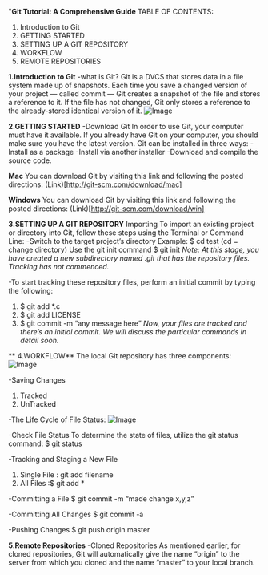 "**Git Tutorial: A Comprehensive Guide**
TABLE OF CONTENTS:
1. Introduction to Git
2. GETTING STARTED
3. SETTING UP A GIT REPOSITORY
4. WORKFLOW
5. REMOTE REPOSITORIES

**1.Introduction to Git**
-what is Git?
Git is a DVCS that stores data in a file system made up of snapshots. Each time you save a changed version of your project — called commit — Git creates a snapshot of the file and stores a reference to it. If the file has not changed, Git only stores a reference to the already-stored identical version of it.
![Image](https://blog.udemy.com/wp-content/uploads/2015/08/image066.png)

**2.GETTING STARTED**
-Download Git
In order to use Git, your computer must have it available. If you already have Git on your computer, you should make sure you have the latest version.
Git can be installed in three ways:
-Install as a package
-Install via another installer
-Download and compile the source code.

  **Mac**
You can download Git by visiting this link and following the posted directions:
(Link)[http://git-scm.com/download/mac]

   **Windows**
You can download Git by visiting this link and following the posted directions:
(Link)[http://git-scm.com/download/win]


**3.SETTING UP A GIT REPOSITORY**
Importing
To import an existing project or directory into Git, follow these steps using the Terminal or Command Line:
-Switch to the target project’s directory
Example:
$ cd test (cd = change directory)
Use the git init command
$ git init
*Note: At this stage, you have created a new subdirectory named .git that has the repository files. Tracking has not commenced.*

-To start tracking these repository files, perform an initial commit by typing the following:
1. $ git add *.c
2. $ git add LICENSE
3. $ git commit -m “any message here”
*Now, your files are tracked and there’s an initial commit. We will discuss the particular commands in detail soon.*

** 4.WORKFLOW**
The local Git repository has three components:
![Image](https://blog.udemy.com/wp-content/uploads/2015/08/image036.png)

-Saving Changes
1. Tracked
2. UnTracked

-The Life Cycle of File Status:
![Image](https://blog.udemy.com/wp-content/uploads/2015/08/image006.png)

-Check File Status
To determine the state of files, utilize the git status command: $ git status

-Tracking and Staging a New File
1. Single File : git add filename
2. All Files :$ git add *

-Committing a File
$ git commit -m “made change x,y,z”

-Committing All Changes
$ git commit -a

-Pushing Changes
$ git push origin master

**5.Remote Repositories**
-Cloned Repositories
As mentioned earlier, for cloned repositories, Git will automatically give the name “origin” to the server from which you cloned and the name “master” to your local branch.


